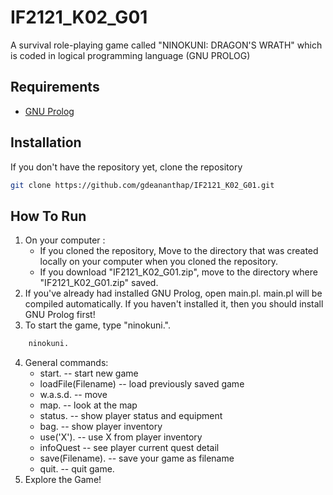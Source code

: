# IF2121_K02_G01
A survival role-playing game called "NINOKUNI: DRAGON'S WRATH" which is coded in logical programming language (GNU PROLOG)

## Requirements
- [GNU Prolog](http://www.gprolog.org/#download)

## Installation
If you don't have the repository yet, clone the repository
```bash
git clone https://github.com/gdeananthap/IF2121_K02_G01.git
```

## How To Run
1.  On your computer : 
    * If you cloned the repository, Move to the directory that was created locally on your computer when you cloned the repository. 
    * If you download "IF2121_K02_G01.zip", move to the directory where "IF2121_K02_G01.zip" saved. 
2.  If you've already had installed GNU Prolog, open main.pl. main.pl will be compiled automatically. 
If you haven't installed it, then you should install GNU Prolog first!
3. To start the game, type "ninokuni.".
```bash
    ninokuni.
```
4. General commands:
    * start.                -- start new game
    * loadFile(Filename)    -- load previously saved game
    * w.a.s.d.              -- move
    * map.                  -- look at the map
    * status.               -- show player status and equipment
    * bag.                  -- show player inventory
    * use('X').             -- use X from player inventory
    * infoQuest             -- see player current quest detail
    * save(Filename).       -- save your game as filename
    * quit.                 -- quit game.
5. Explore the Game!


